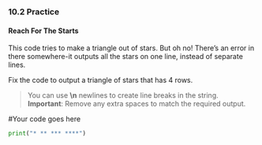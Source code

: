 ### 10.2 Practice
#### Reach For The Starts

This code tries to make a triangle out of stars. But oh no! There’s an error in there somewhere-it outputs all the stars on one line, instead of separate lines.

Fix the code to output a triangle of stars that has 4 rows.

> You can use **\n** newlines to create line breaks in the string.  
**Important**: Remove any extra spaces to match the required output.

#Your code goes here  
``` Python
print("* ** *** ****")
```